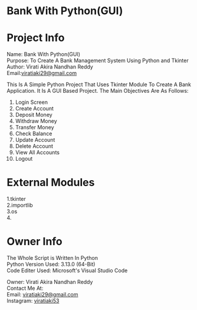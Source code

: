 # Bank With Python(GUI)

# Project Info
Name: Bank With Python(GUI)\
Purpose: To Create A Bank Management System Using Python and Tkinter\
Author: Virati Akira Nandhan Reddy\
Email:viratiaki29@gmail.com

This Is A Simple Python Project That Uses Tkinter Module To Create A Bank Application. It Is A GUI Based Project. The Main Objectives Are As Follows:
1. Login Screen
2. Create Account
3. Deposit Money
4. Withdraw Money
5. Transfer Money
6. Check Balance
7. Update Account
8. Delete Account
9. View All Accounts
10. Logout










# External Modules
1.tkinter\
2.importlib\
3.os\
4.


# Owner Info
The Whole Script is Written In Python\
Python Version Used: 3.13.0 (64-Bit)\
Code Editer Used: Microsoft's Visual Studio Code

Owner: Virati Akira Nandhan Reddy\
Contact Me At:\
Email: viratiaki29@gmail.com\
Instagram: [viratiaki53](https://www.instagram.com/viratiaki53/)
